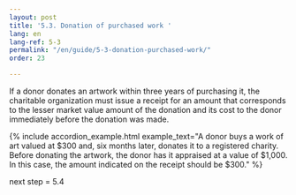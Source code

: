 ```yaml
---
layout: post
title: '5.3. Donation of purchased work '
lang: en
lang-ref: 5-3
permalink: "/en/guide/5-3-donation-purchased-work/"
order: 23

---
```

If a donor donates an artwork within three years of purchasing it, the charitable organization must issue a receipt for an amount that corresponds to the lesser market value amount of the donation and its cost to the donor immediately before the donation was made.

{% include accordion_example.html
example_text="A donor buys a work of art valued at $300 and, six months later, donates it to a registered charity. Before donating the artwork, the donor has it appraised at a value of $1,000. In this case, the amount indicated on the receipt should be $300."
%}

next step = 5.4